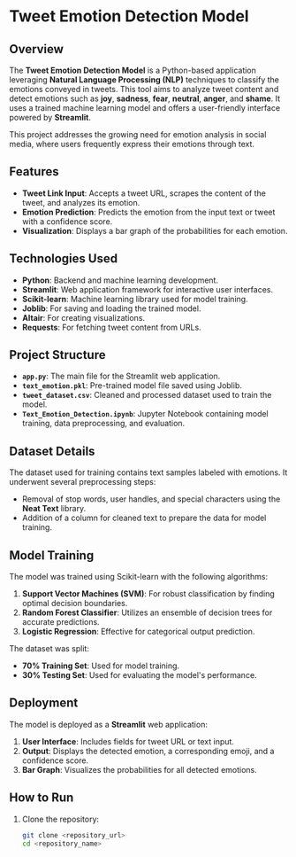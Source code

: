 # Tweet Emotion Detection Model

## Overview

The **Tweet Emotion Detection Model** is a Python-based application leveraging **Natural Language Processing (NLP)** techniques to classify the emotions conveyed in tweets. This tool aims to analyze tweet content and detect emotions such as **joy**, **sadness**, **fear**, **neutral**, **anger**, and **shame**. It uses a trained machine learning model and offers a user-friendly interface powered by **Streamlit**.

This project addresses the growing need for emotion analysis in social media, where users frequently express their emotions through text.

## Features

- **Tweet Link Input**: Accepts a tweet URL, scrapes the content of the tweet, and analyzes its emotion.
- **Emotion Prediction**: Predicts the emotion from the input text or tweet with a confidence score.
- **Visualization**: Displays a bar graph of the probabilities for each emotion.

## Technologies Used

- **Python**: Backend and machine learning development.
- **Streamlit**: Web application framework for interactive user interfaces.
- **Scikit-learn**: Machine learning library used for model training.
- **Joblib**: For saving and loading the trained model.
- **Altair**: For creating visualizations.
- **Requests**: For fetching tweet content from URLs.

## Project Structure

- **`app.py`**: The main file for the Streamlit web application.
- **`text_emotion.pkl`**: Pre-trained model file saved using Joblib.
- **`tweet_dataset.csv`**: Cleaned and processed dataset used to train the model.
- **`Text_Emotion_Detection.ipynb`**: Jupyter Notebook containing model training, data preprocessing, and evaluation.

## Dataset Details

The dataset used for training contains text samples labeled with emotions. It underwent several preprocessing steps:
- Removal of stop words, user handles, and special characters using the **Neat Text** library.
- Addition of a column for cleaned text to prepare the data for model training.

## Model Training

The model was trained using Scikit-learn with the following algorithms:
1. **Support Vector Machines (SVM)**: For robust classification by finding optimal decision boundaries.
2. **Random Forest Classifier**: Utilizes an ensemble of decision trees for accurate predictions.
3. **Logistic Regression**: Effective for categorical output prediction.

The dataset was split:
- **70% Training Set**: Used for model training.
- **30% Testing Set**: Used for evaluating the model's performance.

## Deployment

The model is deployed as a **Streamlit** web application:
1. **User Interface**: Includes fields for tweet URL or text input.
2. **Output**: Displays the detected emotion, a corresponding emoji, and a confidence score.
3. **Bar Graph**: Visualizes the probabilities for all detected emotions.

## How to Run

1. Clone the repository:
   ```bash
   git clone <repository_url>
   cd <repository_name>
